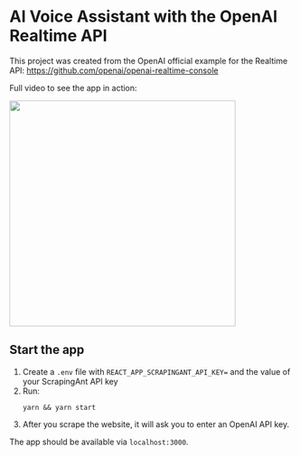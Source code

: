 # AI Voice Assistant with the OpenAI Realtime API

This project was created from the OpenAI official example for the Realtime API: https://github.com/openai/openai-realtime-console

Full video to see the app in action:

<a href="https://youtu.be/Z3akMnGmXxU" target="_blank"><image src="./thumbnail.jpg" width="400"></image></a>

## Start the app

1. Create a `.env` file with `REACT_APP_SCRAPINGANT_API_KEY=` and the value of your ScrapingAnt API key
2. Run:
   ```shell
   yarn && yarn start
   ```
3. After you scrape the website, it will ask you to enter an OpenAI API key.

The app should be available via `localhost:3000`.
